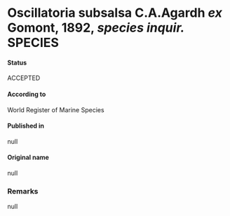 # Oscillatoria subsalsa C.A.Agardh <i>ex</i> Gomont, 1892, <i>species inquir.</i> SPECIES

#### Status
ACCEPTED

#### According to
World Register of Marine Species

#### Published in
null

#### Original name
null

### Remarks
null